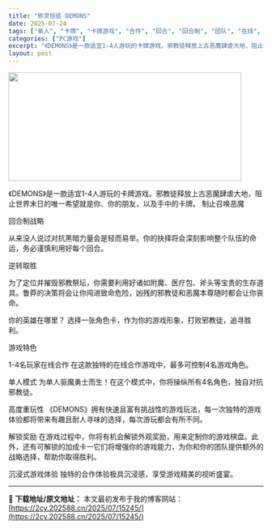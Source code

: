```yaml
---
title: "邪灵信徒 DEMONS"
date: 2025-07-24
tags: ["单人", "卡牌", "卡牌游戏", "合作", "回合", "回合制", "团队", "在线", "在线合作", "恶魔"]
categories: ["PC游戏"]
excerpt: "《DEMONS》是一款适宜1-4人游玩的卡牌游戏。邪教徒释放上古恶魔肆虐大地，阻止世界末日的唯一希望就是你、你的朋友，以及手中的卡牌。 制止召唤恶魔 回合制战略 从来没人说过对抗黑暗力量会是轻而易举。你的抉择将会深刻影响整个队伍的命运，务必谨慎利用好每个回合。 逆转取胜 为了定位并摧毁邪教祭坛，你需&hellip;"
layout: post
---
```


<img class="aligncenter size-full wp-image-15217" src="https://2cy.202588.cn/wp-content/uploads/2025/07/2025072414260417.webp" alt="" width="460" height="215" />

《DEMONS》是一款适宜1-4人游玩的卡牌游戏。邪教徒释放上古恶魔肆虐大地，阻止世界末日的唯一希望就是你、你的朋友，以及手中的卡牌。
制止召唤恶魔

回合制战略

从来没人说过对抗黑暗力量会是轻而易举。你的抉择将会深刻影响整个队伍的命运，务必谨慎利用好每个回合。

逆转取胜

为了定位并摧毁邪教祭坛，你需要利用好诸如附魔、医疗包、斧头等宝贵的生存道具。鲁莽的决策将会让你闯进致命危险，凶残的邪教徒和恶魔本尊随时都会让你丧命。

你的英雄在哪里？
选择一张角色卡，作为你的游戏形象，打败邪教徒，追寻胜利。

游戏特色

1-4名玩家在线合作
在这款独特的在线合作游戏中，最多可控制4名游戏角色。

单人模式
为单人驱魔勇士而生！在这个模式中，你将操纵所有4名角色，独自对抗邪教徒。

高度重玩性
《DEMONS》拥有快速且富有挑战性的游戏玩法，每一次独特的游戏体验都将带来有趣且耐人寻味的选择，每次游玩都会有所不同。

解锁奖励
在游戏过程中，你将有机会解锁外观奖励，用来定制你的游戏棋盘。此外，还有可解锁的加成卡一它们将增强你的游戏能力，为你和你的团队提供额外的战略选择，帮助你取得胜利。

沉浸式游戏体验
独特的合作体验极具沉浸感，享受游戏精美的视听盛宴。

---
📖 **下载地址/原文地址：** 本文最初发布于我的博客网站：[https://2cy.202588.cn/2025/07/15245/](https://2cy.202588.cn/2025/07/15245/)
